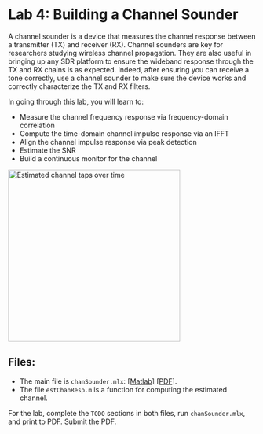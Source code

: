 # Lab 4: Building a Channel Sounder

A channel sounder is a device that measures the channel response between
a transmitter (TX) and receiver (RX).  Channel sounders are key for researchers
studying wireless channel propagation.
They are also useful in bringing up any SDR platform to ensure the wideband
response through the TX and RX chains is as expected.
Indeed,  after ensuring you can receive a tone correctly, use a channel sounder
to make sure the device works and correctly characterize the TX and RX filters.

In going through this lab, you will learn to:
* Measure the channel frequency response via frequency-domain correlation
* Compute the time-domain channel impulse response via an IFFT
* Align the channel impulse response via peak detection
* Estimate the SNR
* Build a continuous monitor for the channel  

<img src="chanSounder.gif" alt="Estimated channel taps over time" width="350">

## Files:

* The main file is `chanSounder.mlx`:  [[Matlab]](./chanSounder.mlx) [[PDF]](./chanSounder.pdf).
* The file `estChanResp.m` is a function for computing the estimated channel.

For the lab, complete the `TODO` sections in both files, run `chanSounder.mlx`,
and print to PDF.  Submit the PDF.
